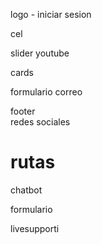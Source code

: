 



logo  - iniciar sesion




cel


slider youtube


cards


formulario correo 

footer   
redes sociales

# rutas


chatbot


formulario

livesupporti